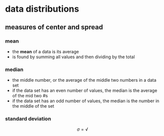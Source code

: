 # data distributions

## measures of center and spread

### mean
- the **mean** of a data is its average
- is found by summing all values and then dividing by the total

### median
- the middle number, or the average of the middle two numbers in a data set
- if the data set has an even number of values, the median is the average of the mid two #s
- if the data set has an odd number of values, the median is the number in the middle of the set

### standard deviation

```math
\sigma = \sqrt
```

